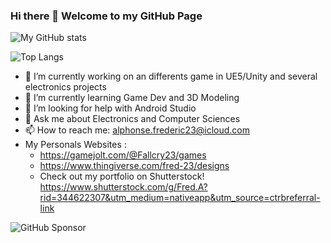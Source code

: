 ### Hi there 👋   Welcome to my GitHub Page
![My GitHub stats](https://github-readme-stats.vercel.app/api?username=Fred-23&show_icons=true&theme=red&include_all_commits=true)

![Top Langs](https://github-readme-stats.vercel.app/api/top-langs/?username=Fred-23&layout=compact&theme=red&hide_border=true)


- 🔭 I’m currently working on an differents game in UE5/Unity and several electronics projects
- 🌱 I’m currently learning Game Dev and 3D Modeling
- 🤔 I’m looking for help with Android Studio
- 💬 Ask me about Electronics and Computer Sciences
- 📫 How to reach me: alphonse.frederic23@icloud.com
- My Personals Websites  :
	- https://gamejolt.com/@Fallcry23/games
	- https://www.thingiverse.com/fred-23/designs
  - Check out my portfolio on Shutterstock! https://www.shutterstock.com/g/Fred.A?rid=344622307&utm_medium=nativeapp&utm_source=ctrbreferral-link


![GitHub Sponsor](https://img.shields.io/github/sponsors/<Fred-23>?label=Sponsor&logo=GitHub)
<!--
**Fred-23/Fred-23** is a ✨ _special_ ✨ repository because its `README.md` (this file) appears on your GitHub profile.

Here are some ideas to get you started:


- 👯 I’m looking to collaborate on ... 

- 😄 Pronouns: ...
- ⚡ Fun fact: ...
-->
